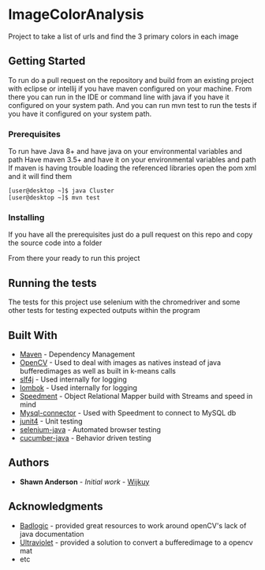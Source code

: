 # ImageColorAnalysis
Project to take a list of urls and find the 3 primary colors in each image

## Getting Started

To run do a pull request on the repository and build from an existing project with eclipse or intellij if you have maven configured on your machine. From there you can run in the IDE or command line with java if you have it configured on your system path. And you can run mvn test to run the tests if you have it configured on your system path.

### Prerequisites

To run have Java 8+ and have java on your environmental variables and path
Have maven 3.5+ and have it on your environmental variables and path
If maven is having trouble loading the referenced libraries open the pom xml and it will find them


```
[user@desktop ~]$ java Cluster
[user@desktop ~]$ mvn test
```

### Installing

If you have all the prerequisites just do a pull request on this repo and copy the source code into a folder

From there your ready to run this project


## Running the tests

The tests for this project use selenium with the chromedriver and some other tests for testing expected outputs within the program

## Built With

* [Maven](https://maven.apache.org/) - Dependency Management
* [OpenCV](https://opencv.org/) - Used to deal with images as natives instead of java bufferedimages as well as built in k-means calls
* [slf4j](https://www.slf4j.org/) - Used internally for logging
* [lombok](https://projectlombok.org/) - Used internally for logging
* [Speedment](https://www.speedment.com/) - Object Relational Mapper build with Streams and speed in mind
* [Mysql-connector](https://dev.mysql.com/downloads/connector/j/5.1.html) - Used with Speedment to connect to MySQL db
* [junit4](https://junit.org/junit4/) - Unit testing
* [selenium-java](https://www.seleniumhq.org/) - Automated browser testing
* [cucumber-java](https://cucumber.io/) - Behavior driven testing


## Authors

* **Shawn Anderson** - *Initial work* - [Wijkuy](https://github.com/Wijkuy)

## Acknowledgments

* [Badlogic](https://github.com/badlogic) - provided great resources to work around openCV's lack of java documentation
* [Ultraviolet](https://stackoverflow.com/users/5330223/ultraviolet) - provided a solution to convert a bufferedimage to a opencv mat
* etc
